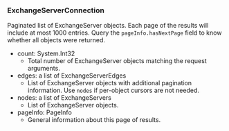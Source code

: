 ### ExchangeServerConnection
Paginated list of ExchangeServer objects. Each page of the results will include at most 1000 entries. Query the `pageInfo.hasNextPage` field to know whether all objects were returned.

- count: System.Int32
  - Total number of ExchangeServer objects matching the request arguments.
- edges: a list of ExchangeServerEdges
  - List of ExchangeServer objects with additional pagination information. Use `nodes` if per-object cursors are not needed.
- nodes: a list of ExchangeServers
  - List of ExchangeServer objects.
- pageInfo: PageInfo
  - General information about this page of results.

